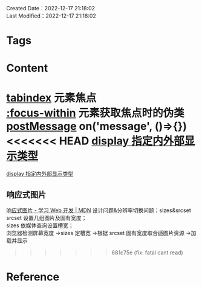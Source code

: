 Created Date：2022-12-17 21:18:02  
Last Modified：2022-12-17 21:18:02

# Tags

# Content

[tabindex](https://developer.mozilla.org/zh-CN/docs/Web/HTML/Global_attributes/tabindex) 元素焦点  
[:focus-within](https://developer.mozilla.org/zh-CN/docs/Web/CSS/:focus-within) 元素获取焦点时的伪类  
[postMessage](https://developer.mozilla.org/zh-CN/docs/Web/API/Window/postMessage) on('message', ()=>{})  
<<<<<<< HEAD
[display 指定内外部显示类型](https://developer.mozilla.org/zh-CN/docs/Web/CSS/display)
=======
[display 指定内外部显示类型](https://developer.mozilla.org/zh-CN/docs/Web/CSS/display)  

## 响应式图片

[响应式图片 - 学习 Web 开发 | MDN](https://developer.mozilla.org/zh-CN/docs/Learn/HTML/Multimedia_and_embedding/Responsive_images) 设计问题&分辨率切换问题；sizes&srcset  
srcset 设置几组图片及固有宽度；  
sizes 依媒体查询设置槽宽；  
浏览器检测屏幕宽度 ->sizes 定槽宽 ->根据 srcset 固有宽度取合适图片资源 ->加载并显示
>>>>>>> 681c75e (fix: fatal cant read)

# Reference

